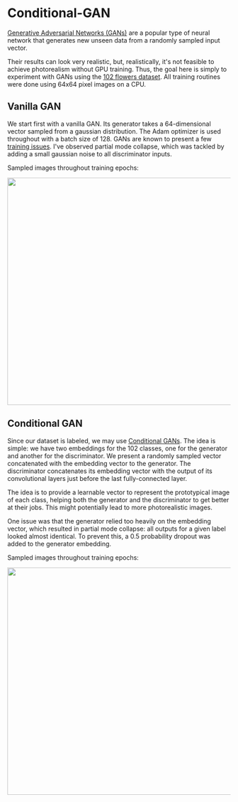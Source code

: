 # Conditional-GAN

[Generative Adversarial Networks (GANs)](https://proceedings.neurips.cc/paper/2014/file/5ca3e9b122f61f8f06494c97b1afccf3-Paper.pdf) are a popular type of neural network that generates new unseen data from a randomly sampled input vector.

Their results can look very realistic, but, realistically, it's not feasible to achieve photorealism without GPU training.
Thus, the goal here is simply to experiment with GANs using the [102 flowers dataset](https://www.robots.ox.ac.uk/~vgg/data/flowers/102/). All training routines were done using 64x64 pixel images on a CPU.

## Vanilla GAN

We start first with a vanilla GAN. Its generator takes a 64-dimensional vector sampled from a gaussian distribution. The Adam optimizer is used throughout with a batch size of 128. GANs are known to present a few [training issues](https://developers.google.com/machine-learning/gan/problems). I've observed partial mode collapse, which was tackled by adding a small gaussian noise to all discriminator inputs.

Sampled images throughout training epochs:

<p align="center">
    <img src="assets/gan_epochs.gif" width="512"\>
</p>

## Conditional GAN

Since our dataset is labeled, we may use [Conditional GANs](https://arxiv.org/abs/1411.1784). The idea is simple: we have two embeddings for the 102 classes, one for the generator and another for the discriminator. We present a randomly sampled vector concatenated with the embedding vector to the generator. The discriminator concatenates its embedding vector with the output of its convolutional layers just before the last fully-connected layer.

The idea is to provide a learnable vector to represent the prototypical image of each class, helping both the generator and the discriminator to get better at their jobs. This might potentially lead to more photorealistic images.

One issue was that the generator relied too heavily on the embedding vector, which resulted in partial mode collapse: all outputs for a given label looked almost identical. To prevent this, a 0.5 probability dropout was added to the generator embedding.

Sampled images throughout training epochs:

<p align="center">
    <img src="assets/condgan_epochs.gif" width="512"\>
</p>
